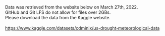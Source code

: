 Data was retrieved from the website below on March 27th, 2022. <br>
GitHub and Git LFS do not allow for files over 2GBs. <br>
Please download the data from the Kaggle website. <br>
<br>
https://www.kaggle.com/datasets/cdminix/us-drought-meteorological-data
